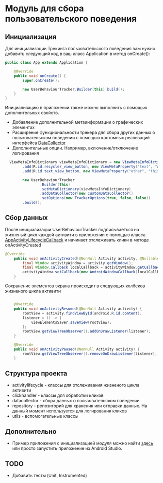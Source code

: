# Модуль для сбора пользовательского поведения

## Инициализация
Для инициализации Трекинга пользовательского поведения вам нужно добавить следующий код в ваш класс Application в метод onCreate():
```java
public class App extends Application {

    @Override
    public void onCreate() {
        super.onCreate();

        new UserBehaviourTracker.Builder(this).build();
    }
}
```

Инициализацию в приложении также можно выполнить с помощью дополнительных свойств.
* Добавление дополнительной метаинформации о графических элементах
* Расширение функциональности трекера для сбора других данных о пользовательском поведении с помощью кастомных реализаций интерфейса [DataCollector](tracker/src/main/java/dev/martisv/userbehaviour/tracker/datacollector/DataCollector.java)
* Дополнительные опции. Например, включение/отключение логирования

```java
  ViewMetaInfoDictionary viewMetaInfoDictionary = new ViewMetaInfoDictionary()
        .add(R.id.recycler_view_button, new ViewMetaProperty("text", "Activity with RecyclerView"), new ViewMetaProperty("color", "purple"))
        .add(R.id.text_view_bottom, new ViewMetaProperty("other", "this is important meta information"));

        new UserBehaviourTracker
                .Builder(this)
                .setMetaDictionary(viewMetaInfoDictionary)
                .addDataCollector(new CustomDataCollector()
                .setOptions(new TrackerOptions(true, false, false))
        .build();
```

## Сбор данных
После инициализации UserBehaviourTracker подписываеться на жизненый цикл каждой активити в приложении с помощью класса [AppActivityLifecycleCallback](tracker/src/main/java/dev/martisv/userbehaviour/tracker/activitylifecycle/AppActivityLifecycleCallback.java) и начинает отслеживать клики в методе onActivityCreated
```java
@Override
    public void onActivityCreated(@NonNull Activity activity, @Nullable Bundle savedInstanceState) {
        final Window activityWindow = activity.getWindow();
        final Window.Callback localCallback = activityWindow.getCallback();
        activityWindow.setCallback(new AndroidWindowCallback(localCallback, touchEventHandler));
    }
```

Сохранение элементов экрана происходит в следующих колбеков жизненого цикла активити
```java

    @Override
    public void onActivityResumed(@NonNull Activity activity) {
        rootView = activity.findViewById(android.R.id.content);
        listener = () -> {
            viewElementsSaver.saveView(rootView);
        };
        rootView.getViewTreeObserver().addOnDrawListener(listener);
    }

    @Override
    public void onActivityPaused(@NonNull Activity activity) {
        rootView.getViewTreeObserver().removeOnDrawListener(listener);
    }
```

## Структура проекта 
* activitylifecycle - классы для отслеживания жизненого цикла активити
* clickhandler - классы для обработки кликов
* datacollector - сбора данных о пользовательском поведении
* repository - репозиторий для хранения или отправки данных. На данный момент используется для логирования кликов
* utils - вспомогательные классы

## Дополнительно 
* Пример приложения с инициализацией модуля можно найти [здесь](app/src/main/java/dev/martisv/userbehaviour/app/App.java) или просто запустить приложение из Android Studio.

## TODO 
* Добавить тесты (Unit, Instrumented)